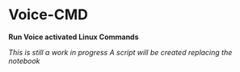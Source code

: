 # Voice-CMD


**Run Voice activated Linux Commands**


_This is still a work in progress_
_A script will be created replacing the notebook_
